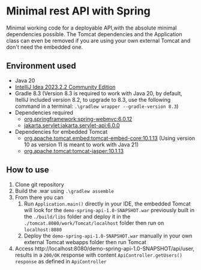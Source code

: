 # Minimal rest API with Spring

Minimal working code for a deployable API,with the absolute minimal dependencies possible. The Tomcat dependencies and the Application class can even be removed if you are using your own external Tomcat and don't need the embedded one.

## Environment used

- Java 20
- [IntelliJ Idea 2023.2.2 Community Edition](https://www.jetbrains.com/idea/download/)
- Gradle 8.3 (Version 8.3 is required to work with Java 20, by default, ItelliJ included version 8.2, to upgrade to 8.3, use the following command in a terminal: `.\gradlew wrapper --gradle-version 8.3`)
- Dependencies required
  - [org.springframework:spring-webmvc:6.0.12](https://mvnrepository.com/artifact/org.springframework/spring-webmvc)
  - [jakarta.servlet:jakarta.servlet-api:6.0.0](https://mvnrepository.com/artifact/jakarta.servlet/jakarta.servlet-api)
- Dependencies for embedded Tomcat
  - [org.apache.tomcat.embed:tomcat-embed-core:10.1.13](https://mvnrepository.com/artifact/org.apache.tomcat.embed/tomcat-embed-core) (Using version 10 as version 11 is meant to work with Java 21)
  - [org.apache.tomcat:tomcat-jasper:10.1.13](https://mvnrepository.com/artifact/org.apache.tomcat/tomcat-jasper)

## How to use

1. Clone git repository
2. Build the .war using `.\gradlew assemble`
3. From there you can
   1. Run `Application.main()` directly in your IDE, the embedded Tomcat will look for the `demo-spring-api-1.0-SNAPSHOT.war` previously built in the `./build/libs` folder and deploy it in the `./tomcat.8080/work/Tomcat/localhost` folder then run on `localhost:8080`
   2. Deploy the `demo-spring-api-1.0-SNAPSHOT.war` manually in your own external Tomcat webapps folder then run Tomcat
4. Access http://localhost:8080/demo-spring-api-1.0-SNAPSHOT/api/user, results in a `200/OK` response with content `ApiController.getUsers() response` as defined in `ApiController`